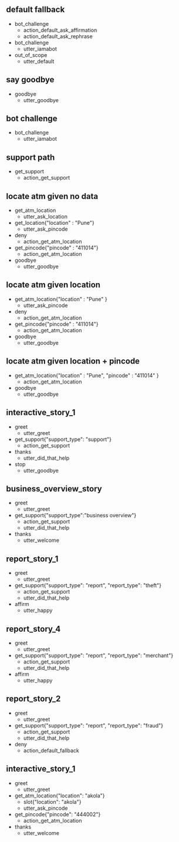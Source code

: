 ## default fallback
* bot_challenge
  - action_default_ask_affirmation
  - action_default_ask_rephrase
* bot_challenge
  - utter_iamabot
* out_of_scope
  - utter_default

## say goodbye
* goodbye
  - utter_goodbye

## bot challenge
* bot_challenge
  - utter_iamabot

## support path
* get_support
  - action_get_support

## locate atm given no data
* get_atm_location
  - utter_ask_location
* get_location{"location" : "Pune"}
  - utter_ask_pincode
* deny
  - action_get_atm_location
* get_pincode{"pincode" : "411014"}
  - action_get_atm_location
* goodbye
  - utter_goodbye

## locate atm given location 
* get_atm_location{"location" : "Pune" }
  - utter_ask_pincode
* deny
  - action_get_atm_location
* get_pincode{"pincode" : "411014"}
  - action_get_atm_location
* goodbye
  - utter_goodbye

## locate atm given location + pincode
* get_atm_location{"location" : "Pune", "pincode" : "411014" }
  - action_get_atm_location
* goodbye
  - utter_goodbye
  
## interactive_story_1
* greet
    - utter_greet
* get_support{"support_type": "support"}
    - action_get_support
* thanks
    - utter_did_that_help
* stop
    - utter_goodbye

## business_overview_story
* greet
    - utter_greet
* get_support{"support_type":"business overview"}
    - action_get_support
    - utter_did_that_help
* thanks
    - utter_welcome
## report_story_1
* greet
    - utter_greet
* get_support{"support_type": "report", "report_type": "theft"}
    - action_get_support
    - utter_did_that_help
* affirm
    - utter_happy

## report_story_4
* greet
    - utter_greet
* get_support{"support_type": "report", "report_type": "merchant"}
    - action_get_support
    - utter_did_that_help
* affirm
    - utter_happy
    
## report_story_2
* greet
    - utter_greet
* get_support{"support_type": "report", "report_type": "fraud"}
    - action_get_support
    - utter_did_that_help
* deny
    - action_default_fallback

## interactive_story_1
* greet
    - utter_greet
* get_atm_location{"location": "akola"}
    - slot{"location": "akola"}
    - utter_ask_pincode
* get_pincode{"pincode": "444002"}
    - action_get_atm_location
* thanks
    - utter_welcome
